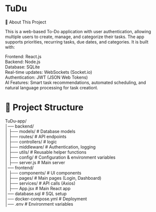 # TuDu

🚀 About This Project

This is a web-based To-Do application with user authentication, allowing multiple users to create, manage, and categorize their tasks. The app supports priorities, recurring tasks, due dates, and categories. It is built with:

Frontend: React.js\
Backend: Node.js\
Database: SQLite \
Real-time updates: WebSockets (Socket.io)\
Authentication: JWT (JSON Web Tokens)\
AI Features: Smart task recommendations, automated scheduling, and natural language processing for task creation\


# 📂 Project Structure


TuDu-app/\
│── backend/  
│   ├── models/       # Database models  
│   ├── routes/       # API endpoints  
│   ├── controllers/  # logic  
│   ├── middleware/   # Authentication, logging  
│   ├── utils/        # Reusable helper functions  
│   ├── config/       # Configuration & environment variables  
│   ├── server.js     # Main server  
│── frontend/  
│   ├── components/   # UI components  
│   ├── pages/        # Main pages (Login, Dashboard)  
│   ├── services/     # API calls (Axios)  
│   ├── App.jsx       # Main React app  
│── database.sql      # SQL setup  
│── docker-compose.yml # Deployment  
│── .env              # Environment variables  
